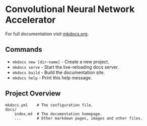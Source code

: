 # Convolutional Neural Network Accelerator

For full documentation visit [mkdocs.org](https://mkdocs.org).

## Commands

* `mkdocs new [dir-name]` - Create a new project.
* `mkdocs serve` - Start the live-reloading docs server.
* `mkdocs build` - Build the documentation site.
* `mkdocs help` - Print this help message.

## Project Overview

    mkdocs.yml    # The configuration file.
    docs/
        index.md  # The documentation homepage.
        ...       # Other markdown pages, images and other files.
